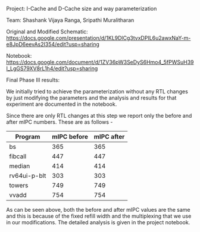Project: I-Cache and D-Cache size and way parameterization

Team: Shashank Vijaya Ranga, Sripathi Muralitharan

Original and Modified Schematic: https://docs.google.com/presentation/d/1KL9DlCg3tvxDPIL6u2awxNaY-m-e8JpD6eevAs2I354/edit?usp=sharing

Notebook: https://docs.google.com/document/d/1ZV36pW3SeDyS6Hmo4_5fPWSuH39I_LgGS79XV8rL1h4/edit?usp=sharing

Final Phase III results:

We initially tried to achieve the parameterization without any RTL changes by just modifying the parameters and the analysis and results for that experiment are documented in the notebook.

Since there are only RTL changes at this step we report only the before and after mIPC numbers. These are as follows - 

Program | mIPC before | mIPC after
------- | ----------- | ----------
bs | 365 | 365
fibcall | 447 | 447
median | 414 | 414
rv64ui-p-blt | 303 | 303
towers | 749 | 749
vvadd | 754 | 754

As can be seen above, both the before and after mIPC values are the same and this is because of the fixed refill width and the multiplexing that we use in our modifications. The detailed analysis is given in the project notebook.


